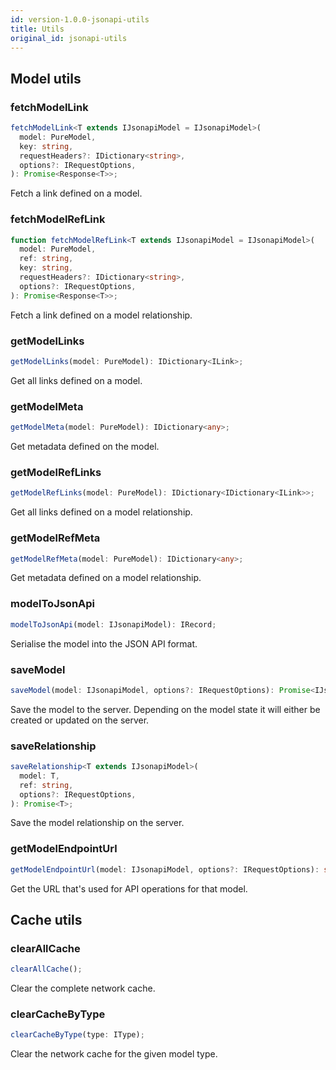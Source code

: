 ```yaml
---
id: version-1.0.0-jsonapi-utils
title: Utils
original_id: jsonapi-utils
---
```


## Model utils

### fetchModelLink

```typescript
fetchModelLink<T extends IJsonapiModel = IJsonapiModel>(
  model: PureModel,
  key: string,
  requestHeaders?: IDictionary<string>,
  options?: IRequestOptions,
): Promise<Response<T>>;
```

Fetch a link defined on a model.

### fetchModelRefLink

```typescript
function fetchModelRefLink<T extends IJsonapiModel = IJsonapiModel>(
  model: PureModel,
  ref: string,
  key: string,
  requestHeaders?: IDictionary<string>,
  options?: IRequestOptions,
): Promise<Response<T>>;
```

Fetch a link defined on a model relationship.

### getModelLinks

```typescript
getModelLinks(model: PureModel): IDictionary<ILink>;
```

Get all links defined on a model.

### getModelMeta

```typescript
getModelMeta(model: PureModel): IDictionary<any>;
```

Get metadata defined on the model.

### getModelRefLinks

```typescript
getModelRefLinks(model: PureModel): IDictionary<IDictionary<ILink>>;
```

Get all links defined on a model relationship.

### getModelRefMeta

```typescript
getModelRefMeta(model: PureModel): IDictionary<any>;
```

Get metadata defined on a model relationship.

### modelToJsonApi

```typescript
modelToJsonApi(model: IJsonapiModel): IRecord;
```

Serialise the model into the JSON API format.

### saveModel

```typescript
saveModel(model: IJsonapiModel, options?: IRequestOptions): Promise<IJsonapiModel>;
```

Save the model to the server. Depending on the model state it will either be created or updated on the server.

### saveRelationship

```typescript
saveRelationship<T extends IJsonapiModel>(
  model: T,
  ref: string,
  options?: IRequestOptions,
): Promise<T>;
```

Save the model relationship on the server.

### getModelEndpointUrl

```typescript
getModelEndpointUrl(model: IJsonapiModel, options?: IRequestOptions): string;
```

Get the URL that's used for API operations for that model.

## Cache utils

### clearAllCache

```typescript
clearAllCache();
```

Clear the complete network cache.

### clearCacheByType

```typescript
clearCacheByType(type: IType);
```

Clear the network cache for the given model type.

